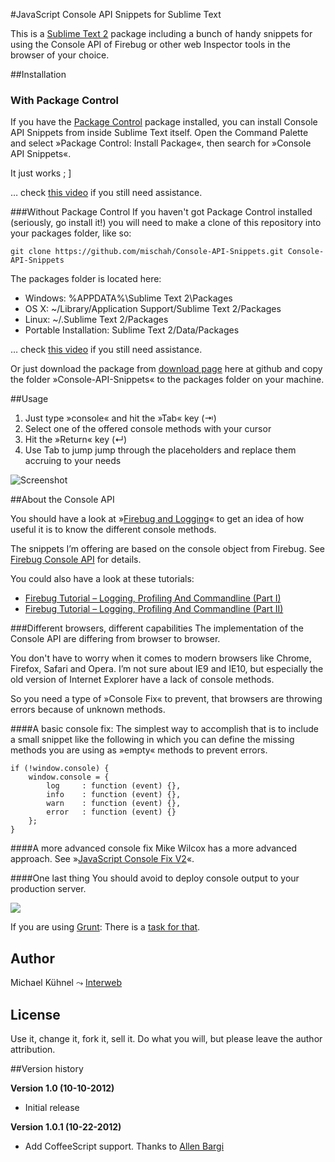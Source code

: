 #JavaScript Console API Snippets for Sublime Text

This is a [Sublime Text 2][sublime] package including a bunch of handy snippets for using the Console API of Firebug or other web Inspector tools in the browser of your choice.

##Installation

### With Package Control ###

If you have the [Package Control][package_control] package installed, you can install Console API Snippets from inside Sublime Text itself. Open the Command Palette and select »Package Control: Install Package«, then search for »Console API Snippets«.

It just works ; ]

… check [this video][package_control_video] if you still need assistance.

###Without Package Control
If you haven't got Package Control installed (seriously, go install it!) you will need to make a clone of this repository into your packages folder, like so:

	git clone https://github.com/mischah/Console-API-Snippets.git Console-API-Snippets
	
The packages folder is located here:

- Windows: %APPDATA%\Sublime Text 2\Packages
- OS X: ~/Library/Application Support/Sublime Text 2/Packages
- Linux: ~/.Sublime Text 2/Packages
- Portable Installation: Sublime Text 2/Data/Packages

… check [this video][manual_install_video] if you still need assistance.

Or just download the package from [download page][download] here at github and copy the folder »Console-API-Snippets« to the packages folder on your machine.

[sublime]: http://www.sublimetext.com/
[download]: https://github.com/mischah/Console-API-Snippets/downloads
[package_control]: http://wbond.net/sublime_packages/package_control
[package_control_video]: https://tutsplus.com/lesson/package-control/
[manual_install_video]: https://tutsplus.com/lesson/installing-plugins-without-package-control/

##Usage
1. Just type »console« and hit the »Tab« key (⇥)
2. Select one of the offered console methods with your cursor
3. Hit the »Return« key (↵)
4. Use Tab to jump jump through the placeholders and replace them accruing to your needs

![Screenshot](http://mischah.github.com/Console-API-Snippets/images/console.group.png)

##About the Console API

You should have a look at »[Firebug and Logging][firebug_info]« to get an idea of how useful it is to know the different console methods.

The snippets I’m offering are based on the console object from Firebug. See [Firebug Console API][firebug_api] for details.

You could also have a look at these tutorials:

- [Firebug Tutorial – Logging, Profiling And Commandline (Part I)][firebug_tut_1]
- [Firebug Tutorial – Logging, Profiling And Commandline (Part II)][firebug_tut_2]

###Different browsers, different capabilities
The implementation of the Console API are differing from browser to browser. 

You don't have to worry when it comes to modern browsers like Chrome, Firefox, Safari and Opera. I’m not sure about IE9 and IE10, but especially the old version of Internet Explorer have a lack of console methods.

So you need a type of »Console Fix« to prevent, that browsers are throwing errors because of unknown methods.

####A basic console fix:
The simplest way to accomplish that is to include a small snippet like the following in which you can define the missing methods you are using as »empty« methods to prevent errors.

	if (!window.console) {
		window.console = {
			log		: function (event) {},
			info	: function (event) {},
			warn	: function (event) {},
			error	: function (event) {}
		};
	}

####A more advanced console fix
Mike Wilcox has a more advanced approach. See »[JavaScript Console Fix V2][console_fix]«.

####One last thing
You should avoid to deploy console output to your production server. 

![](http://mischah.github.com/Console-API-Snippets/images/production.jpg)

If you are using [Grunt][grunt]: There is a [task for that][grunt_task]. 

[firebug_info]: http://getfirebug.com/logging
[firebug_api]: http://getfirebug.com/wiki/index.php/Console_API
[firebug_tut_1]: http://michaelsync.net/2007/09/09/firebug-tutorial-logging-profiling-and-commandline-part-i
[firebug_tut_2]: http://michaelsync.net/2007/09/10/firebug-tutorial-logging-profiling-and-commandline-part-ii
[console_fix]: http://clubajax.org/javascript-console-fix-v2-now-with-ios/
[grunt]: http://gruntjs.com/
[grunt_task]: https://github.com/ehynds/grunt-remove-logging

## Author
Michael Kühnel ⤳ [Interweb](http://michael-kuehnel.de)


## License
Use it, change it, fork it, sell it. Do what you will, but please leave the author attribution.

##Version history

**Version 1.0 (10-10-2012)**

- Initial release 

**Version 1.0.1 (10-22-2012)**

- Add CoffeeScript support. Thanks to [Allen Bargi](https://github.com/aziz)